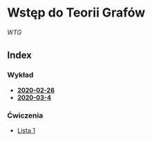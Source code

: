 # Wstęp do Teorii Grafów
###### WTG

## Index

  ### Wykład
  - [**2020-02-26**](wyk/2020-02-26/2020-02-26.md)
  - [**2020-03-4**](wyk/2020-03-4/2020-03-4.md)

  ### Ćwiczenia
  - [Lista 1](cw/lista-1/lista-1.md)

